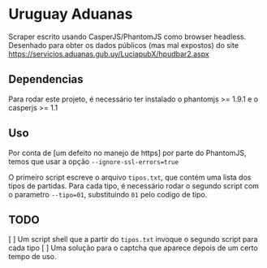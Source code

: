 # Uruguay Aduanas

Scraper escrito usando CasperJS/PhantomJS como browser headless.  
Desenhado para obter os dados públicos (mas mal expostos) do site https://servicios.aduanas.gub.uy/LuciapubX/hpudbar2.aspx  

## Dependencias

Para rodar este projeto, é necessário ter instalado o phantomjs >= 1.9.1 e o casperjs >= 1.1

## Uso

Por conta de [um defeito no manejo de https] por parte do PhantomJS, temos que usar a opção `--ignore-ssl-errors=true`

O primeiro script escreve o arquivo `tipos.txt`, que contém uma lista dos tipos de partidas.
Para cada tipo, é necessário rodar o segundo script com o parametro `--tipo=01`, substituindo `01` pelo codigo de tipo.

## TODO

[ ] Um script shell que a partir do `tipos.txt` invoque o segundo script para cada tipo
[ ] Uma solução para o captcha que aparece depois de um certo tempo de uso.
